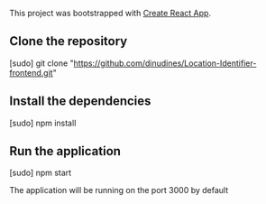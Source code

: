This project was bootstrapped with [Create React App](https://github.com/facebook/create-react-app).

## Clone the repository 

[sudo] git clone "https://github.com/dinudines/Location-Identifier-frontend.git"

## Install the dependencies

[sudo] npm install

## Run the application

[sudo] npm start


The application will be running on the port 3000 by default
